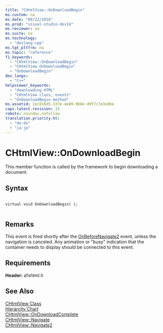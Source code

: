 ```yaml
---
title: "CHtmlView::OnDownloadBegin"
ms.custom: na
ms.date: "09/22/2016"
ms.prod: "visual-studio-dev14"
ms.reviewer: na
ms.suite: na
ms.technology: 
  - "devlang-cpp"
ms.tgt_pltfrm: na
ms.topic: "reference"
f1_keywords: 
  - "CHtmlView::OnDownloadBegin"
  - "CHtmlView.OnDownloadBegin"
  - "OnDownloadBegin"
dev_langs: 
  - "C++"
helpviewer_keywords: 
  - "downloading HTML"
  - "CHtmlView class, events"
  - "OnDownloadBegin method"
ms.assetid: 1ec816d5-337e-4e89-9b8e-d9f7c743e8be
caps.latest.revision: 15
robots: noindex,nofollow
translation.priority.ht: 
  - "de-de"
  - "ja-jp"
---
```

# CHtmlView::OnDownloadBegin
This member function is called by the framework to begin downloading a document.  
  
## Syntax  
  
```  
  
virtual void OnDownloadBegin( );  
  
```  
  
## Remarks  
 This event is fired shortly after the [OnBeforeNavigate2](../vs140/chtmlview--onbeforenavigate2.md) event, unless the navigation is canceled. Any animation or "busy" indication that the container needs to display should be connected to this event.  
  
## Requirements  
 **Header:** afxhtml.h  
  
## See Also  
 [CHtmlView Class](../vs140/chtmlview-class.md)   
 [Hierarchy Chart](../vs140/hierarchy-chart.md)   
 [CHtmlView::OnDownloadComplete](../vs140/chtmlview--ondownloadcomplete.md)   
 [CHtmlView::Navigate](../vs140/chtmlview--navigate.md)   
 [CHtmlView::Navigate2](../vs140/chtmlview--navigate2.md)